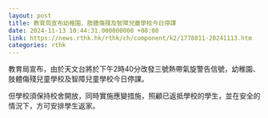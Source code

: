 ```yaml
---
layout: post
title: 教育局宣布幼稚園、肢體傷殘及智障兒童學校今日停課
date: 2024-11-13 10:44:31.000000000 +08:00
link: https://news.rthk.hk/rthk/ch/component/k2/1778811-20241113.htm
categories: rthk
---
```


教育局宣布，由於天文台將於下午2時40分改發三號熱帶氣旋警告信號，幼稚園、肢體傷殘兒童學校及智障兒童學校今日停課。

但學校須保持校舍開放，同時實施應變措施，照顧已返抵學校的學生，並在安全的情況下，方可安排學生返家。
